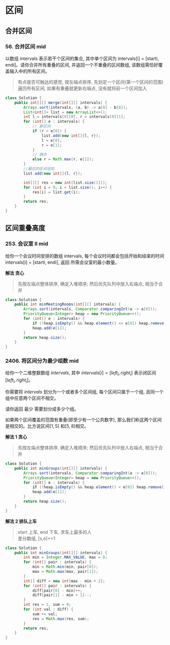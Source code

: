 # 区间

## 合并区间

### 56. 合并区间 mid

以数组 intervals 表示若干个区间的集合, 其中单个区间为 intervals[i] = [starti, endi]。请你合并所有重叠的区间, 并返回一个不重叠的区间数组, 该数组需恰好覆盖输入中的所有区间。

> 有点是否可触达的感觉, 按左端点排序, 先划定一个区间(第一个区间的范围)  
> 遍历所有区间, 如果有重叠就更新右端点, 没有就将前一个区间加入

```java
class Solution {
    public int[][] merge(int[][] intervals) {
        Arrays.sort(intervals, (a, b) -> a[0] - b[0]);
        List<int[]> list = new ArrayList<>();
        int l = intervals[0][0], r = intervals[0][1];
        for (int[] e : intervals) {
            // 新区间
            if (r < e[0]) {
                list.add(new int[]{l, r});
                l = e[0];
                r = e[1];
            }
            // 融合
            else r = Math.max(r, e[1]);
        }
        //最后的区间没加
        list.add(new int[]{l, r});

        int[][] res = new int[list.size()][];
        for (int i = 0; i < list.size(); i++) {
            res[i] = list.get(i);
        }
        return res;
    }
}
```

## 区间重叠高度

### 253. 会议室 II mid

给你一个会议时间安排的数组 intervals, 每个会议时间都会包括开始和结束的时间 intervals[i] = [starti, endi], 返回 所需会议室的最小数量。

**解法 贪心**

> 先按左端点整体排序, 确定入堆顺序; 然后优先队列中放入右端点, 相当于合并

```java
class Solution {
    public int minMeetingRooms(int[][] intervals) {
        Arrays.sort(intervals, Comparator.comparingInt(a -> a[0]));
        PriorityQueue<Integer> heap = new PriorityQueue<>();
        for (int[] e : intervals) {
            if (!heap.isEmpty() && heap.element() <= e[0]) heap.remove();
            heap.add(e[1]);
        }
        return heap.size();
    }
}
```

### 2406. 将区间分为最少组数 mid

给你一个二维整数数组 $intervals$, 其中 $intervals[i] = [left_i, right_i]$ 表示闭区间 $[left_i, right_i]$。

你需要将 $intervals$ 划分为一个或者多个区间组, 每个区间只属于一个组, 且同一个组中任意两个区间不相交。

请你返回 最少 需要划分成多少个组。

如果两个区间覆盖的范围有重叠(即至少有一个公共数字), 那么我们称这两个区间是相交的。比方说区间$[1, 5]$ 和$[5, 8]$相交。

**解法 1 贪心**

> 先按左端点整体排序, 确定入堆顺序; 然后优先队列中放入右端点, 相当于合并

```java
class Solution {
    public int minGroups(int[][] intervals) {
        Arrays.sort(intervals, Comparator.comparingInt(a -> a[0]));
        PriorityQueue<Integer> heap = new PriorityQueue<>();
        for (int[] e : intervals) {
            if (!heap.isEmpty() && heap.element() < e[0]) heap.remove();
            heap.add(e[1]);
        }
        return heap.size();
    }
}
```

**解法 2 排队上车**

> start 上车, end 下车, 求车上最多的人  
> 差分数组, [s,e]+=1

```java
class Solution {
    public int minGroups(int[][] intervals) {
        int min = Integer.MAX_VALUE, max = 0;
        for (int[] pair : intervals) {
            min = Math.min(min, pair[0]);
            max = Math.max(max, pair[1]);
        }
        int[] diff = new int[max - min + 2];
        for (int[] pair : intervals) {
            diff[pair[0] - min]++;
            diff[pair[1] - min + 1]--;
        }
        int res = 1, sum = 0;
        for (int val : diff) {
            sum += val;
            res = Math.max(res, sum);
        }
        return res;
    }
}
```
